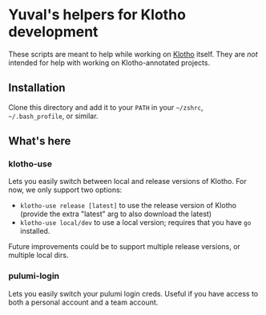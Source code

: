# Yuval's helpers for Klotho development

These scripts are meant to help while working on [Klotho][1] itself. They are _not_ intended for help with working on Klotho-annotated projects.

## Installation

Clone this directory and add it to your `PATH` in your `~/zshrc`, `~/.bash_profile`, or similar.

## What's here

### klotho-use

Lets you easily switch between local and release versions of Klotho. For now, we only support two options:

- `klotho-use release [latest]` to use the release version of Klotho (provide the extra "latest" arg to also download the latest)
- `klotho-use local/dev` to use a local version; requires that you have `go` installed.

Future improvements could be to support multiple release versions, or multiple local dirs.

### pulumi-login

Lets you easily switch your pulumi login creds. Useful if you have access to both a personal account and a team account.

[1]: https://github.com/klothoplatform/klotho
